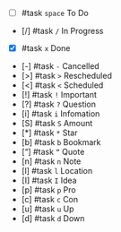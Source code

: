 <!-- placeholder to force blank line before included text -->

- [ ] #task `space` To Do
- [/] #task `/` In Progress
- [x] #task `x` Done
- [-] #task `-` Cancelled
- [>] #task `>` Rescheduled
- [<] #task `<` Scheduled
- [!] #task `!` Important
- [?] #task `?` Question
- [i] #task `i` Infomation
- [S] #task `S` Amount
- [*] #task `*` Star
- [b] #task `b` Bookmark
- [“] #task `“` Quote
- [n] #task `n` Note
- [l] #task `l` Location
- [I] #task `I` Idea
- [p] #task `p` Pro
- [c] #task `c` Con
- [u] #task `u` Up
- [d] #task `d` Down


<!-- placeholder to force blank line after included text -->
